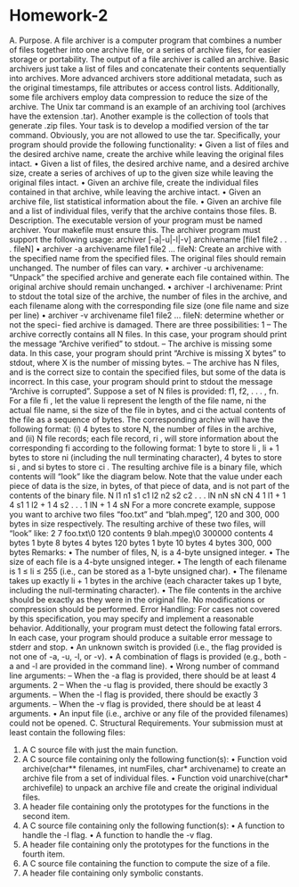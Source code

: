 # Homework-2

A. Purpose. A file archiver is a computer program that combines a number of files together
into one archive file, or a series of archive files, for easier storage or portability. The output of
a file archiver is called an archive. Basic archivers just take a list of files and concatenate their
contents sequentially into archives. More advanced archivers store additional metadata, such as the
original timestamps, file attributes or access control lists. Additionally, some file archivers employ
data compression to reduce the size of the archive. The Unix tar command is an example of an
archiving tool (archives have the extension .tar). Another example is the collection of tools that
generate .zip files.
Your task is to develop a modified version of the tar command. Obviously, you are not allowed to
use the tar. Specifically, your program should provide the following functionality:
• Given a list of files and the desired archive name, create the archive while leaving the original
files intact.
• Given a list of files, the desired archive name, and a desired archive size, create a series of
archives of up to the given size while leaving the original files intact.
• Given an archive file, create the individual files contained in that archive, while leaving the
archive intact.
• Given an archive file, list statistical information about the file.
• Given an archive file and a list of individual files, verify that the archive contains those files.
B. Description. The executable version of your program must be named archiver. Your
makefile must ensure this. The archiver program must support the following usage:
archiver [-a|-u|-l|-v] archivename [file1 file2 . . . fileN]
• archiver -a archivename file1 file2 ... fileN: Create an archive with the specified
name from the specified files. The original files should remain unchanged. The number of
files can vary.
• archiver -u archivename: “Unpack” the specified archive and generate each file contained
within. The original archive should remain unchanged.
• archiver -l archivename: Print to stdout the total size of the archive, the number of files
in the archive, and each filename along with the corresponding file size (one file name and
size per line)
• archiver -v archivename file1 file2 ... fileN: determine whether or not the speci-
fied archive is damaged. There are three possibilities:
1
– The archive correctly contains all N files. In this case, your program should print the
message “Archive verified” to stdout.
– The archive is missing some data. In this case, your program should print “Archive is
missing X bytes” to stdout, where X is the number of missing bytes.
– The archive has N files, and is the correct size to contain the specified files, but some
of the data is incorrect. In this case, your program should print to stdout the message
“Archive is corrupted”.
Suppose a set of N files is provided: f1, f2, . . . , fn. For a file fi
, let the value li represent the length
of the file name, ni the actual file name, si the size of the file in bytes, and ci the actual contents
of the file as a sequence of bytes. The corresponding archive will have the following format: (i) 4
bytes to store N, the number of files in the archive, and (ii) N file records; each file record, ri
, will
store information about the corresponding fi according to the following format: 1 byte to store li
,
li + 1 bytes to store ni (including the null terminating character), 4 bytes to store si
, and si bytes
to store ci
. The resulting archive file is a binary file, which contents will “look” like the diagram
below. Note that the value under each piece of data is the size, in bytes, of that piece of data, and
is not part of the contents of the binary file.
N l1 n1 s1 c1 l2 n2 s2 c2 . . . lN nN sN cN
4 1 l1 + 1 4 s1 1 l2 + 1 4 s2 . . . 1 lN + 1 4 sN
For a more concrete example, suppose you want to archive two files “foo.txt” and “blah.mpeg”,
120 and 300, 000 bytes in size respectively. The resulting archive of these two files, will “look” like:
2 7 foo.txt\0 120 contents 9 blah.mpeg\0 300000 contents
4 bytes 1 byte 8 bytes 4 bytes 120
bytes
1 byte 10 bytes 4 bytes 300, 000
bytes
Remarks:
• The number of files, N, is a 4-byte unsigned integer.
• The size of each file is a 4-byte unsigned integer.
• The length of each filename is 1 ≤ li ≤ 255 (i.e., can be stored as a 1-byte unsigned char).
• The filename takes up exactly li + 1 bytes in the archive (each character takes up 1 byte,
including the null-terminating character).
• The file contents in the archive should be exactly as they were in the original file. No
modifications or compression should be performed.
Error Handling: For cases not covered by this specification, you may specify and implement a
reasonable behavior. Additionally, your program must detect the following fatal errors. In each
case, your program should produce a suitable error message to stderr and stop.
• An unknown switch is provided (i.e., the flag provided is not one of -a, -u, -l, or -v).
• A combination of flags is provided (e.g., both -a and -l are provided in the command line).
• Wrong number of command line arguments:
– When the -a flag is provided, there should be at least 4 arguments.
2
– When the -u flag is provided, there should be exactly 3 arguments.
– When the -l flag is provided, there should be exactly 3 arguments.
– When the -v flag is provided, there should be at least 4 arguments.
• An input file (i.e., archive or any file of the provided filenames) could not be opened.
C. Structural Requirements. Your submission must at least contain the following files:
1. A C source file with just the main function.
2. A C source file containing only the following function(s):
• Function void archive(char** filenames, int numFiles, char* archivename) to
create an archive file from a set of individual files.
• Function void unarchive(char* archivefile) to unpack an archive file and create
the original individual files.
3. A header file containing only the prototypes for the functions in the second item.
4. A C source file containing only the following function(s):
• A function to handle the -l flag.
• A function to handle the -v flag.
5. A header file containing only the prototypes for the functions in the fourth item.
6. A C source file containing the function to compute the size of a file.
7. A header file containing only symbolic constants.

